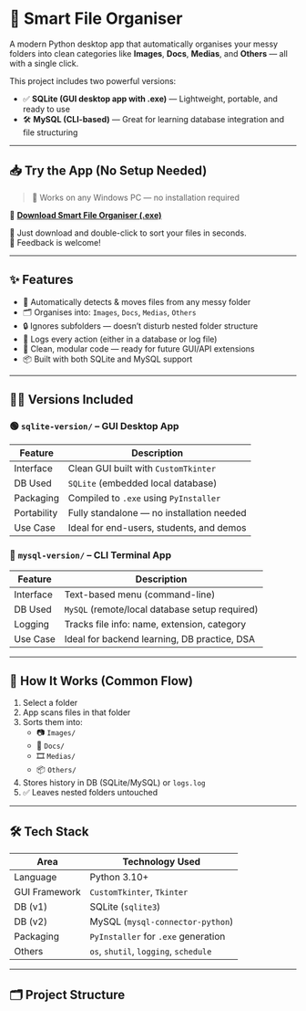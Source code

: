 # 🚀 Smart File Organiser

A modern Python desktop app that automatically organises your messy folders into clean categories like **Images**, **Docs**, **Medias**, and **Others** — all with a single click.

This project includes two powerful versions:
- ✅ **SQLite (GUI desktop app with .exe)** — Lightweight, portable, and ready to use
- 🛠️ **MySQL (CLI-based)** — Great for learning database integration and file structuring

---

## 📥 Try the App (No Setup Needed)

> 🧩 Works on any Windows PC — no installation required

🔽 <a href="https://drive.google.com/file/d/1GNbUD0INrie1aGNrc-VXcg8i3pdM8wjP/view?usp=sharing" target="_blank"><b>Download Smart File Organiser (.exe)</b></a>

📁 Just download and double-click to sort your files in seconds.  
💬 Feedback is welcome!

---

## ✨ Features

- 🔄 Automatically detects & moves files from any messy folder
- 🗂 Organises into: `Images`, `Docs`, `Medias`, `Others`
- 🔒 Ignores subfolders — doesn’t disturb nested folder structure
- 💾 Logs every action (either in a database or log file)
- 🧠 Clean, modular code — ready for future GUI/API extensions
- 📦 Built with both SQLite and MySQL support

---

## 🧑‍💻 Versions Included

### 🟢 `sqlite-version/` – GUI Desktop App

| Feature            | Description                                     |
|--------------------|-------------------------------------------------|
| Interface          | Clean GUI built with `CustomTkinter`            |
| DB Used            | `SQLite` (embedded local database)              |
| Packaging          | Compiled to `.exe` using `PyInstaller`          |
| Portability        | Fully standalone — no installation needed       |
| Use Case           | Ideal for end-users, students, and demos        |

### 🔵 `mysql-version/` – CLI Terminal App

| Feature            | Description                                     |
|--------------------|-------------------------------------------------|
| Interface          | Text-based menu (command-line)                  |
| DB Used            | `MySQL` (remote/local database setup required)  |
| Logging            | Tracks file info: name, extension, category     |
| Use Case           | Ideal for backend learning, DB practice, DSA    |

---

## 🧠 How It Works (Common Flow)

1. Select a folder
2. App scans files in that folder
3. Sorts them into:
   - 📷 `Images/`
   - 📄 `Docs/`
   - 🎞 `Medias/`
   - 📦 `Others/`
4. Stores history in DB (SQLite/MySQL) or `logs.log`
5. ✅ Leaves nested folders untouched

---

## 🛠️ Tech Stack

| Area           | Technology Used                                   |
|----------------|----------------------------------------------------|
| Language       | Python 3.10+                                       |
| GUI Framework  | `CustomTkinter`, `Tkinter`                         |
| DB (v1)        | SQLite (`sqlite3`)                                 |
| DB (v2)        | MySQL (`mysql-connector-python`)                   |
| Packaging      | `PyInstaller` for `.exe` generation                |
| Others         | `os`, `shutil`, `logging`, `schedule`              |

---

## 🗂 Project Structure

